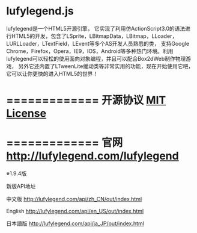 lufylegend.js
=============

lufylegend是一个HTML5开源引擎， 它实现了利用仿ActionScript3.0的语法进行HTML5的开发，包含了LSprite，LBitmapData，LBitmap，LLoader，LURLLoader，LTextField，LEvent等多个AS开发人员熟悉的类， 支持Google Chrome，Firefox，Opera，IE9，IOS，Android等多种热门环境。利用lufylegend可以轻松的使用面向对象编程，并且可以配合Box2dWeb制作物理游戏， 另外它还内置了LTweenLite缓动类等非常实用的功能，现在开始使用它吧，它可以让你更快的进入HTML5的世界！

=============
开源协议 <a target='_blank' href="http://en.wikipedia.org/wiki/MIT_License">MIT License</a>
=============

=============
官网 <a target='_blank' href="http://lufylegend.com/lufylegend">http://lufylegend.com/lufylegend</a>
=============

※1.9.4版

新版API地址

中文版 <a target='_blank' href="http://lufylegend.com/api/zh_CN/out/index.html">http://lufylegend.com/api/zh_CN/out/index.html</a>

English <a target='_blank' href="http://lufylegend.com/api/en_US/out/index.html">http://lufylegend.com/api/en_US/out/index.html</a>

日本語版 <a target='_blank' href="http://lufylegend.com/api/ja_JP/out/index.html">http://lufylegend.com/api/ja_JP/out/index.html</a>